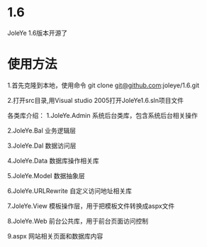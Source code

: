 1.6
===

JoleYe 1.6版本开源了

使用方法
===
1.首先克隆到本地，使用命令 git clone git@github.com:joleye/1.6.git

2.打开src目录,用Visual studio 2005打开JoleYe1.6.sln项目文件

各类库介绍：
1.JoleYe.Admin 系统后台类库，包含系统后台相关操作

2.JoleYe.Bal 业务逻辑层

3.JoleYe.Dal 数据访问层

4.JoleYe.Data 数据库操作相关库

5.JoleYe.Model 数据抽象层

6.JoleYe.URLRewrite 自定义访问地址相关库

7.JoleYe.View 模板操作层，用于把模板文件转换成aspx文件

8.JoleYe.Web 前台公共库，用于前台页面访问控制

9.aspx 网站相关页面和数据库内容
